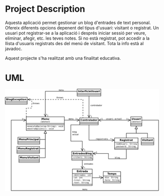 # Project Description
Aquesta aplicació permet gestionar un blog d'entrades de text personal. Ofereix diferents opcions depenent del tipus d'usuari: visitant o registrat.
Un usuari pot registrar-se a la aplicació i després iniciar sessió per veure, eliminar, afegir, etc. les teves notes.
Si no està registrat, pot accedir a la llista d'usuaris registrats des del menú de visitant. Tota la info està al javadoc.

Aquest projecte s'ha realitzat amb una finalitat educativa. 

# UML
![](docs/UML.png)
